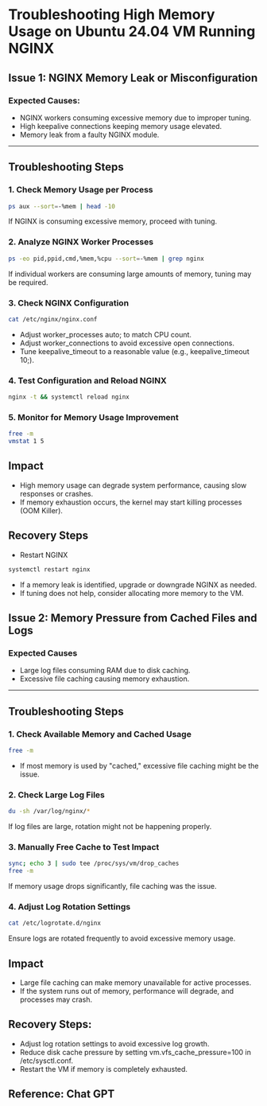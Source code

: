 # Troubleshooting High Memory Usage on Ubuntu 24.04 VM Running NGINX  

## Issue 1: NGINX Memory Leak or Misconfiguration  

### Expected Causes:  
- NGINX workers consuming excessive memory due to improper tuning.  
- High keepalive connections keeping memory usage elevated.  
- Memory leak from a faulty NGINX module.  

---

## Troubleshooting Steps  

### 1. Check Memory Usage per Process  
```bash
ps aux --sort=-%mem | head -10
```
If NGINX is consuming excessive memory, proceed with tuning.

### 2. Analyze NGINX Worker Processes
``` bash
ps -eo pid,ppid,cmd,%mem,%cpu --sort=-%mem | grep nginx
```
If individual workers are consuming large amounts of memory, tuning may be required.

### 3. Check NGINX Configuration
```bash
cat /etc/nginx/nginx.conf
```
- Adjust worker_processes auto; to match CPU count.
- Adjust worker_connections to avoid excessive open connections.
- Tune keepalive_timeout to a reasonable value (e.g., keepalive_timeout 10;).
### 4. Test Configuration and Reload NGINX
```bash
nginx -t && systemctl reload nginx
```
### 5. Monitor for Memory Usage Improvement
```bash
free -m
vmstat 1 5
```
## Impact
- High memory usage can degrade system performance, causing slow responses or crashes.
- If memory exhaustion occurs, the kernel may start killing processes (OOM Killer).

## Recovery Steps
- Restart NGINX
```bash
systemctl restart nginx
```
- If a memory leak is identified, upgrade or downgrade NGINX as needed.
- If tuning does not help, consider allocating more memory to the VM.
  
## Issue 2: Memory Pressure from Cached Files and Logs  

### Expected Causes  
- Large log files consuming RAM due to disk caching.  
- Excessive file caching causing memory exhaustion.  

---

## Troubleshooting Steps  

### 1. Check Available Memory and Cached Usage  
```bash
free -m
```
- If most memory is used by "cached," excessive file caching might be the issue.
### 2. Check Large Log Files
```bash
du -sh /var/log/nginx/*
```
If log files are large, rotation might not be happening properly.
### 3. Manually Free Cache to Test Impact
```bash
sync; echo 3 | sudo tee /proc/sys/vm/drop_caches
free -m
```
If memory usage drops significantly, file caching was the issue.
### 4. Adjust Log Rotation Settings
```bash
cat /etc/logrotate.d/nginx
```
Ensure logs are rotated frequently to avoid excessive memory usage.
## Impact
- Large file caching can make memory unavailable for active processes.
- If the system runs out of memory, performance will degrade, and processes may crash.
## Recovery Steps:
- Adjust log rotation settings to avoid excessive log growth.
- Reduce disk cache pressure by setting vm.vfs_cache_pressure=100 in /etc/sysctl.conf.
- Restart the VM if memory is completely exhausted.

## Reference: Chat GPT